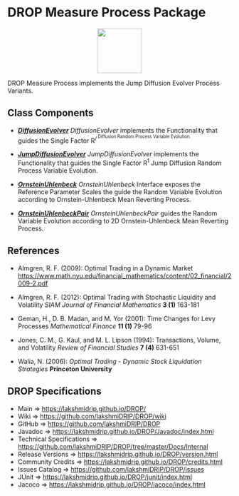 # DROP Measure Process Package

<p align="center"><img src="https://github.com/lakshmiDRIP/DROP/blob/master/DRIP_Logo.gif?raw=true" width="100"></p>

DROP Measure Process implements the Jump Diffusion Evolver Process Variants.


## Class Components

 * [***DiffusionEvolver***](https://github.com/lakshmiDRIP/DROP/tree/master/src/main/java/org/drip/measure/process/DiffusionEvolver.java)
 <i>DiffusionEvolver</i> implements the Functionality that guides the Single Factor R<sup>/<sup> Diffusion
 Random Process Variable Evolution.

 * [***JumpDiffusionEvolver***](https://github.com/lakshmiDRIP/DROP/tree/master/src/main/java/org/drip/measure/process/JumpDiffusionEvolver.java)
 <i>JumpDiffusionEvolver</i> implements the Functionality that guides the Single Factor R<sup>1</sup> Jump
 Diffusion Random Process Variable Evolution.

 * [***OrnsteinUhlenbeck***](https://github.com/lakshmiDRIP/DROP/tree/master/src/main/java/org/drip/measure/process/OrnsteinUhlenbeck.java)
 <i>OrnsteinUhlenbeck</i> Interface exposes the Reference Parameter Scales the guide the Random Variable
 Evolution according to Ornstein-Uhlenbeck Mean Reverting Process.

 * [***OrnsteinUhlenbeckPair***](https://github.com/lakshmiDRIP/DROP/tree/master/src/main/java/org/drip/measure/process/OrnsteinUhlenbeckPair.java)
 <i>OrnsteinUhlenbeckPair</i> guides the Random Variable Evolution according to 2D Ornstein-Uhlenbeck Mean
 Reverting Process.


## References

 * Almgren, R. F. (2009): Optimal Trading in a Dynamic Market
 https://www.math.nyu.edu/financial_mathematics/content/02_financial/2009-2.pdf

 * Almgren, R. F. (2012): Optimal Trading with Stochastic Liquidity and Volatility <i>SIAM Journal of
 Financial Mathematics</i> <b>3 (1)</b> 163-181

 * Geman, H., D. B. Madan, and M. Yor (2001): Time Changes for Levy Processes <i>Mathematical Finance</i>
 <b>11 (1)</b> 79-96

 * Jones, C. M., G. Kaul, and M. L. Lipson (1994): Transactions, Volume, and Volatility <i>Review of
 Financial Studies</i> <b>7 (4)</b> 631-651

 * Walia, N. (2006): <i>Optimal Trading - Dynamic Stock Liquidation Strategies</i> <b>Princeton
 University</b>


## DROP Specifications

 * Main                     => https://lakshmidrip.github.io/DROP/
 * Wiki                     => https://github.com/lakshmiDRIP/DROP/wiki
 * GitHub                   => https://github.com/lakshmiDRIP/DROP
 * Javadoc                  => https://lakshmidrip.github.io/DROP/Javadoc/index.html
 * Technical Specifications => https://github.com/lakshmiDRIP/DROP/tree/master/Docs/Internal
 * Release Versions         => https://lakshmidrip.github.io/DROP/version.html
 * Community Credits        => https://lakshmidrip.github.io/DROP/credits.html
 * Issues Catalog           => https://github.com/lakshmiDRIP/DROP/issues
 * JUnit                    => https://lakshmidrip.github.io/DROP/junit/index.html
 * Jacoco                   => https://lakshmidrip.github.io/DROP/jacoco/index.html
